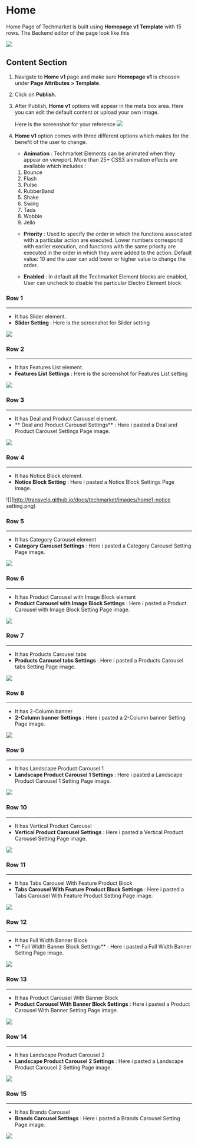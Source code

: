 # Home

Home Page of Techmarket is built using **Homepage v1 Template** with 15 rows. The Backend editor of the page look like this

![](http://transvelo.github.io/docs/techmarket/images/home-v1-setting.png)

## Content Section

1. Navigate to **Home v1** page and make sure **Homepage v1** is choosen under **Page Attributes > Template**.
2. Click on **Publish**.
3. After Publish, **Home v1** options will appear in the meta box area. Here you can edit the default content or upload your own image.

    Here is the screenshot for your reference
    ![](http://transvelo.github.io/docs/techmarket/images/home-v1-option.png)

4. **Home v1** option comes with three different options which makes for the benefit of the user to change.
    * **Animation** : Techmarket Elements can be animated when they appear on viewport. More than 25+ CSS3 animation effects are available which includes :

    1. Bounce
    2. Flash
    3. Pulse
    4. RubberBand
    5. Shake
    6. Swing
    7. Tada
    8. Wobble
    9. Jello

    * **Priority** : Used to specify the order in which the functions associated with a particular action are executed. Lower numbers correspond with earlier execution, and functions with the same priority are executed in the order in which they were added to the action. Default value: 10 and the user can add lower or higher value to change the order.

    * **Enabled** : In default all the Techmarket Element blocks are enabled, User can uncheck to disable the particular Electro Element block.

### Row 1
---
* It has Slider element.
* **Slider Setting** : Here is the screenshot for Slider setting

![](http://transvelo.github.io/docs/techmarket/images/home-v1-slider-setting.png)

### Row 2
---
* It has Features List element.
* **Features List Settings** : Here is the screenshot for Features List setting

![](http://transvelo.github.io/docs/techmarket/images/home-v1-features-list-setting.png)


### Row 3
---
* It has Deal and Product Carousel element.
* ** Deal and Product Carousel Settings** : Here i pasted a  Deal and Product Carousel Settings Page image.

![](http://transvelo.github.io/docs/techmarket/images/home1-deals-setting.png)

### Row 4
---
* It has Notice Block element.
* **Notice Block Setting** : Here i pasted a Notice Block Settings Page image.

![](http://transvelo.github.io/docs/techmarket/images/home1-notice setting.png)

### Row 5
---
* It has Category Carousel element
* **Category Carousel Settings** : Here i pasted a Category Carousel Setting Page image.

![](http://transvelo.github.io/docs/techmarket/images/home1-category-carousel-setting.png)

### Row 6
---
* It has Product Carousel with Image Block element
* **Product Carousel with Image Block Settings** : Here i pasted a Product Carousel with Image Block Setting Page image.

![](http://transvelo.github.io/docs/techmarket/images/home1-carousel-with-image-setting.png)

### Row 7
---
* It has Products Carousel tabs
* **Products Carousel tabs Settings** : Here i pasted a Products Carousel tabs Setting Page image.

![](http://transvelo.github.io/docs/techmarket/images/home1-products-carousel-tabs-setting.png)

### Row 8
---
* It has 2-Column banner
* **2-Column banner Settings** : Here i pasted a 2-Column banner Setting Page image.

![](http://transvelo.github.io/docs/techmarket/images/home1-2-column-banner-setting.png)

### Row 9
---
* It has Landscape Product Carousel 1
* **Landscape Product Carousel 1 Settings** : Here i pasted a Landscape Product Carousel 1 Setting Page image.

![](http://transvelo.github.io/docs/techmarket/images/home1-landscape-carousel-setting.png)

### Row 10
---
* It has Vertical Product Carousel
* **Vertical Product Carousel Settings** : Here i pasted a Vertical Product Carousel Setting Page image.

![](http://transvelo.github.io/docs/techmarket/images/home1-vertical-product-carousel-setting.png)

### Row 11
---
* It has Tabs Carousel With Feature Product Block
* **Tabs Carousel With Feature Product Block Settings** : Here i pasted a Tabs Carousel With Feature Product Setting Page image.

![](http://transvelo.github.io/docs/techmarket/images/home1-tabs-with-featured-block-setting.png)

### Row 12
---
* It has Full Width Banner Block
* ** Full Width Banner Block Settings** : Here i pasted a  Full Width Banner Setting Page image.

![](http://transvelo.github.io/docs/techmarket/images/home1-fullwidth-banner-setting.png)

### Row 13
---
* It has Product Carousel With Banner Block
* **Product Carousel With Banner Block Settings** : Here i pasted a  Product Carousel With Banner Setting Page image.

![](http://transvelo.github.io/docs/techmarket/images/home1-products-carousel-with-banner-setting.png)

### Row 14
---
* It has Landscape Product Carousel 2
* **Landscape Product Carousel 2 Settings** : Here i pasted a Landscape Product Carousel 2 Setting Page image.

![](http://transvelo.github.io/docs/techmarket/images/home1-landscape-product-carousel2-setting.png)

### Row 15
---
* It has Brands Carousel
* **Brands Carousel Settings** : Here i pasted a Brands Carousel Setting Page image.

![](http://transvelo.github.io/docs/techmarket/images/home1-brands-carousel-setting.png)


